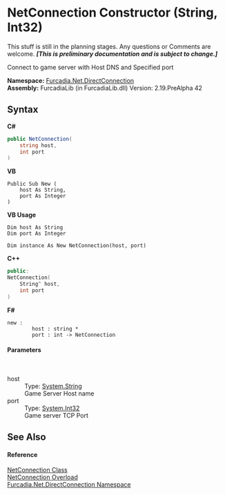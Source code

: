 # NetConnection Constructor (String, Int32)
This stuff is still in the planning stages. Any questions or Comments are welcome. _**\[This is preliminary documentation and is subject to change.\]**_

Connect to game server with Host DNS and Specified port

**Namespace:**&nbsp;<a href="N_Furcadia_Net_DirectConnection">Furcadia.Net.DirectConnection</a><br />**Assembly:**&nbsp;FurcadiaLib (in FurcadiaLib.dll) Version: 2.19.PreAlpha 42

## Syntax

**C#**<br />
``` C#
public NetConnection(
	string host,
	int port
)
```

**VB**<br />
``` VB
Public Sub New ( 
	host As String,
	port As Integer
)
```

**VB Usage**<br />
``` VB Usage
Dim host As String
Dim port As Integer

Dim instance As New NetConnection(host, port)
```

**C++**<br />
``` C++
public:
NetConnection(
	String^ host, 
	int port
)
```

**F#**<br />
``` F#
new : 
        host : string * 
        port : int -> NetConnection
```


#### Parameters
&nbsp;<dl><dt>host</dt><dd>Type: <a href="http://msdn2.microsoft.com/en-us/library/s1wwdcbf" target="_blank">System.String</a><br />Game Server Host name</dd><dt>port</dt><dd>Type: <a href="http://msdn2.microsoft.com/en-us/library/td2s409d" target="_blank">System.Int32</a><br />Game server TCP Port</dd></dl>

## See Also


#### Reference
<a href="T_Furcadia_Net_DirectConnection_NetConnection">NetConnection Class</a><br /><a href="Overload_Furcadia_Net_DirectConnection_NetConnection__ctor">NetConnection Overload</a><br /><a href="N_Furcadia_Net_DirectConnection">Furcadia.Net.DirectConnection Namespace</a><br />